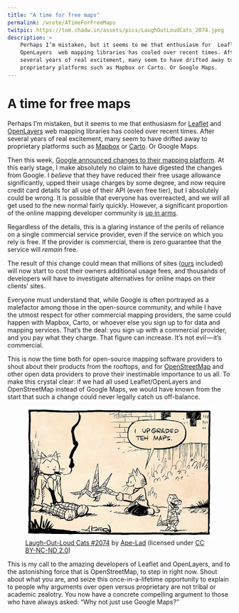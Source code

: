 ```yaml
---
title: "A time for free maps"
permalink: /wrote/ATimeForFreeMaps
twitpic: https://tom.chadw.in/assets/pics/LaughOutLoudCats_2074.jpeg
description: >
    Perhaps I’m mistaken, but it seems to me that enthusiasm for  Leaflet and 
    OpenLayers  web mapping libraries has cooled over recent times. After 
    several years of real excitement, many seem to have drifted away to 
    proprietary platforms such as Mapbox or Carto. Or Google Maps.
---
```

# A time for free maps

Perhaps I’m mistaken, but it seems to me that enthusiasm for 
[Leaflet](https://leafletjs.com/) and [OpenLayers](https://openlayers.org/) 
web mapping libraries has cooled over recent times. After several years of 
real excitement, many seem to have drifted away to proprietary platforms such 
as [Mapbox](https://www.mapbox.com/) or [Carto](https://carto.com/). Or 
Google Maps.

Then this week, [Google announced changes to their mapping 
platform](https://cloud.google.com/maps-platform/user-guide/). At this 
early stage, I make absolutely no claim to have digested the changes from 
Google. I <em>believe</em> that they have reduced their free usage allowance 
significantly, upped their usage charges by some degree, and now require 
credit card details for all use of their API (even free tier), but I 
absolutely could be wrong. It is possible that everyone has overreacted, and 
we will all get used to the new normal fairly quickly. However, a significant 
proportion of the online mapping developer community is [up in 
arms](http://geoawesomeness.com/developers-up-in-arms-over-google-maps-api-insane-price-hike/). 

Regardless of the details, this is a glaring instance of the perils of 
reliance on a single commercial service provider, even if the service on which 
you rely is free. If the provider is commercial, there is zero guarantee that 
the service will <em>remain</em> free.

The result of this change could mean that millions of sites 
([ours](https://www.northumberlandnationalpark.org.uk/) included) will now 
start to cost their owners additional usage fees, and thousands of developers 
will have to investigate alternatives for online maps on their clients’ sites.

Everyone must understand that, while Google is often portrayed as a malefactor 
among those in the open-source community, and while I have the utmost respect 
for other commercial mapping providers, the same could happen with Mapbox, 
Carto, or whoever else you sign up to for data and mapping services. That’s 
the deal: you sign up with a commercial provider, and you pay what they 
charge. That figure can increase. It’s not evil — it’s commercial.

This is now the time both for open-source mapping software providers to shout 
about their products from the rooftops, and for 
[OpenStreetMap](https://www.openstreetmap.org/) and other open data providers 
to prove their inestimable importance to us all. To make this crystal clear: 
if we had all used Leaflet/OpenLayers and OpenStreetMap instead of Google 
Maps, we would have known from the start that such a change could never 
legally catch us off-balance.

<figure>
    <img src="/assets/pics/LaughOutLoudCats_2074.png" alt="I upgraded teh maps." />
    <figcaption>
    <a href="https://www.flickr.com/photos/apelad/8008327113">Laugh-Out-Loud Cats #2074</a> 
    by <a href="https://www.flickr.com/photos/apelad/">Ape-Lad</a> (licensed under 
    <a href="https://creativecommons.org/licenses/by-nd/2.0/">CC BY-NC-ND 2.0</a>)
    </figcaption>
</figure>

This is my call to the amazing developers of Leaflet and OpenLayers, and to 
the astonishing force that is OpenStreetMap, to step in right now. Shout about 
what you are, and seize this once-in-a-lifetime opportunity to explain to 
people why arguments over open versus proprietary are not tribal or academic 
zealotry. You now have a concrete compelling argument to those who have always 
asked: “Why not just use Google Maps?”
